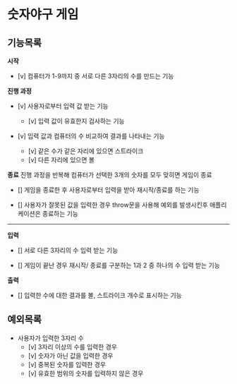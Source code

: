 # 숫자야구 게임

## 기능목록

**시작**

- [v] 컴퓨터가 1-9까지 중 서로 다른 3자리의 수를 만드는 기능

**진행 과정**

- [v] 사용자로부터 입력 값 받는 기능

  - [v] 입력 값이 유효한지 검사하는 기능

- [v] 입력 값과 컴퓨터의 수 비교하여 결과를 나타내는 기능

  - [v] 같은 수가 같은 자리에 있으면 스트라이크
  - [v] 다른 자리에 있으면 볼

**종료**
진행 과정을 반복해 컴퓨터가 선택한 3개의 숫자를 모두 맞히면 게임이 종료

- [] 게임을 종료한 후 사용자로부터 입력을 받아 재시작/종료를 하는 기능

- [] 사용자가 잘못된 값을 입력한 경우 throw문을 사용해 예외를 발생시킨후 애플리케이션은 종료하는 기능

<hr>

**입력**

- [] 서로 다른 3자리의 수 입력 받는 기능

- [] 게임이 끝난 경우 재시작/ 종료를 구분하는 1과 2 중 하나의 수 입력 받는 기능

**출력**

- [] 입력한 수에 대한 결과를 볼, 스트라이크 개수로 표시하는 기능

## 예외목록

- 사용자가 입력한 3자리 수
  - [v] 3자리 이상의 수를 입력한 경우
  - [v] 숫자가 아닌 값을 입력한 경우
  - [v] 중복된 숫자를 입력한 경우
  - [v] 유효한 범위의 숫자를 입력하지 않은 경우
